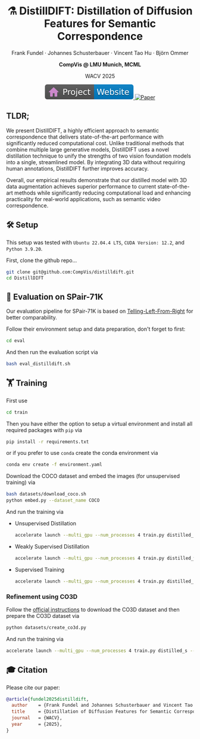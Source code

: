 <p align="center">
 <h1 align="center">⚗️ DistillDIFT: Distillation of Diffusion Features for Semantic Correspondence</h2>
 <p align="center"> 
    Frank Fundel · Johannes Schusterbauer · Vincent Tao Hu · Björn Ommer
 </p>
 <p align="center"> 
    <b>CompVis @ LMU Munich, MCML</b>
 </p>
 <p align="center">
    WACV 2025
 </p>
 
<p align="center">
    <a href="https://compvis.github.io/distilldift">
        <img src="assets/badge-website.svg" alt="Website">
    </a>
    <a href="https://arxiv.org/abs/2412.03512">
        <img src="https://img.shields.io/badge/arXiv-PDF-b31b1b" alt="Paper">
    </a>
</p>

## TLDR;
We present DistillDIFT, a highly efficient approach to semantic correspondence that delivers state-of-the-art performance with 
significantly reduced computational cost. Unlike traditional methods that combine multiple large generative models, 
DistillDIFT uses a novel distillation technique to unify the strengths of two vision foundation models into a single, 
streamlined model. By integrating 3D data without requiring human annotations, DistillDIFT further improves accuracy.

Overall, our empirical results demonstrate that our distilled model with 3D data augmentation achieves superior performance
to current state-of-the-art methods while significantly reducing computational load and enhancing practicality for real-world 
applications, such as semantic video correspondence.

## 🛠️ Setup
This setup was tested with `Ubuntu 22.04.4 LTS`, `CUDA Version: 12.2`, and `Python 3.9.20`.

First, clone the github repo...
```bash
git clone git@github.com:CompVis/distilldift.git
cd DistillDIFT
```

## 🔬 Evaluation on SPair-71K
Our evaluation pipeline for SPair-71K is based on [Telling-Left-From-Right](https://github.com/Junyi42/geoaware-sc) for better comparability.

Follow their environment setup and data preparation, don't forget to first:
```bash
cd eval
```

And then run the evaluation script via
```bash
bash eval_distilldift.sh
```

## 🏋️ Training
First use
```bash
cd train
```

Then you have either the option to setup a virtual environment and install all required packages with `pip` via
```bash
pip install -r requirements.txt
```
or if you prefer to use `conda` create the conda environment via
```bash
conda env create -f environment.yaml
```

Download the COCO dataset and embed the images (for unsupervised training) via
```bash
bash datasets/download_coco.sh
python embed.py --dataset_name COCO
```

And run the training via
- Unsupervised Distillation
    ```bash
    accelerate launch --multi_gpu --num_processes 4 train.py distilled_us --dataset_name COCO --use_cache
- Weakly Supervised Distillation
    ```bash
    accelerate launch --multi_gpu --num_processes 4 train.py distilled_ws --dataset_name SPair-71k --use_cache
    ```
- Supervised Training
    ```bash
    accelerate launch --multi_gpu --num_processes 4 train.py distilled_s --dataset_name SPair-71k --use_cache
    ```

### Refinement using CO3D
Follow the [official instructions](https://github.com/facebookresearch/co3d) to download the CO3D dataset and then prepare the CO3D dataset via
```bash
python datasets/create_co3d.py
```

And run the training via
```bash
accelerate launch --multi_gpu --num_processes 4 train.py distilled_s --dataset_name CO3D --use_cache
```

## 🎓 Citation

Please cite our paper:

```bibtex
@article{fundel2025distilldift,
  author    = {Frank Fundel and Johannes Schusterbauer and Vincent Tao Hu and Björn Ommer},
  title     = {Distillation of Diffusion Features for Semantic Correspondence},
  journal   = {WACV},
  year      = {2025},
}
```
